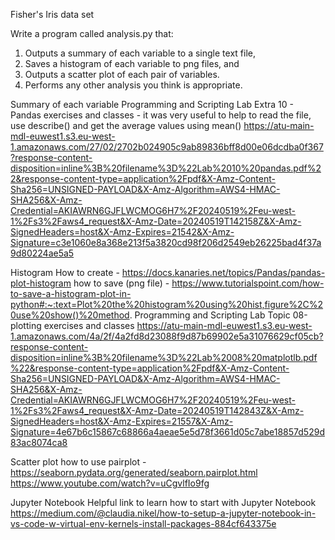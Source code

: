 Fisher's Iris data set

Write a program called analysis.py that:
1. Outputs a summary of each variable to a single text file,
2. Saves a histogram of each variable to png files, and 
3. Outputs a scatter plot of each pair of variables.
4. Performs any other analysis you think is appropriate.

Summary of each variable 
Programming and Scripting Lab Extra 10 - Pandas exercises and classes - it was very useful to help to read the file,
use describe() and get the average values using mean()
https://atu-main-mdl-euwest1.s3.eu-west-1.amazonaws.com/27/02/2702b024905c9ab89836bff8d00e06dcdba0f367?response-content-disposition=inline%3B%20filename%3D%22Lab%2010%20pandas.pdf%22&response-content-type=application%2Fpdf&X-Amz-Content-Sha256=UNSIGNED-PAYLOAD&X-Amz-Algorithm=AWS4-HMAC-SHA256&X-Amz-Credential=AKIAWRN6GJFLWCMOG6H7%2F20240519%2Feu-west-1%2Fs3%2Faws4_request&X-Amz-Date=20240519T142158Z&X-Amz-SignedHeaders=host&X-Amz-Expires=21542&X-Amz-Signature=c3e1060e8a368e213f5a3820cd98f206d2549eb26225bad4f37a9d80224ae5a5

Histogram 
How to create - https://docs.kanaries.net/topics/Pandas/pandas-plot-histogram 
how to save (png file) - https://www.tutorialspoint.com/how-to-save-a-histogram-plot-in-python#:~:text=Plot%20the%20histogram%20using%20hist,figure%2C%20use%20show()%20method.
Programming and Scripting Lab Topic 08-plotting exercises and classes
https://atu-main-mdl-euwest1.s3.eu-west-1.amazonaws.com/4a/2f/4a2fd8d23088f9d87b69902e5a31076629cf05cb?response-content-disposition=inline%3B%20filename%3D%22Lab%2008%20matplotlb.pdf%22&response-content-type=application%2Fpdf&X-Amz-Content-Sha256=UNSIGNED-PAYLOAD&X-Amz-Algorithm=AWS4-HMAC-SHA256&X-Amz-Credential=AKIAWRN6GJFLWCMOG6H7%2F20240519%2Feu-west-1%2Fs3%2Faws4_request&X-Amz-Date=20240519T142843Z&X-Amz-SignedHeaders=host&X-Amz-Expires=21557&X-Amz-Signature=4e67b6c15867c68866a4aeae5e5d78f3661d05c7abe18857d529d83ac8074ca8

Scatter plot
how to use pairplot - https://seaborn.pydata.org/generated/seaborn.pairplot.html
https://www.youtube.com/watch?v=uCgvlfIo9fg

Jupyter Notebook
Helpful link to learn how to start with Jupyter Notebook 
https://medium.com/@claudia.nikel/how-to-setup-a-jupyter-notebook-in-vs-code-w-virtual-env-kernels-install-packages-884cf643375e
